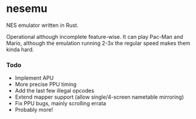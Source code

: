 # nesemu
NES emulator written in Rust.

Operational although incomplete feature-wise. It can play Pac-Man and Mario, although the emulation running 2-3x the regular speed makes them kinda hard. 

### Todo
- Implement APU
- More precise PPU timing
- Add the last few illegal opcodes
- Extend mapper support (allow single/4-screen nametable mirroring)
- Fix PPU bugs, mainly scrolling errata
- Probably more!
